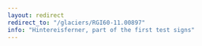```yaml
---
layout: redirect
redirect_to: "/glaciers/RGI60-11.00897"
info: "Hintereisferner, part of the first test signs"
---
```

